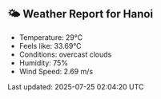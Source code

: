 <!-- WEATHER-START -->
## 🌤 Weather Report for Hanoi

- Temperature: 29°C
- Feels like: 33.69°C
- Conditions: overcast clouds
- Humidity: 75%
- Wind Speed: 2.69 m/s

Last updated: 2025-07-25 02:04:20 UTC
<!-- WEATHER-END -->
